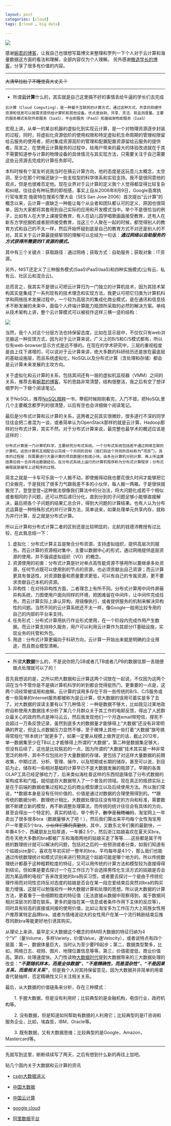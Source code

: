 ```yaml
---

layout: post
categories: [cloud]
tags: [cloud , big data]

---
```

![](http://img170.poco.cn/mypoco/myphoto/20121008/22/66065238201210082201148707562946517_002.gif)


感谢[婉君的博客](http://www.qyjohn.net/?p=1552)，让我自己也很想写篇博文来整理和罗列一下个人对于云计算和海量数据这方面的看法和理解，全部内容仅为个人理解。
另外感谢[撤退学长的博客](http://blog.chetui.org/)，分享了很多有价值的内容。
- - -
~~大清早拉肚子不睡觉真大丈夫？~~
- - -
- 所谓**云计算**什么的，其实就是自己这里搞不好的事情丢给牛逼的学长们去完成


`云计算（Cloud Computing），是一种基于互联网的计算方式，通过这种方式，共享的软硬件资源和信息可以按需求提供给计算机和其他设备。优点是自助、共享、灵活、易监测度量。主要的服务模式有软件即服务（SaaS）、平台即服务（PaaS）和基础架构即服务（IaaS）`

宏观上讲，从单一的某台机器的虚拟化到实现云计算，是一个对物理资源逐步封装的过程，同时，将虚拟化资源低阶的使用权限和特定虚拟机生命周期的管理权限留给云服务的使用者，把对集成资源高阶的管理和配置配置资源留给云服务的提供者。简言之，在使用云计算服务的过程中，给用户带来的最大的体验改进就在于其不需要知道参与计算的物理设备的具体情况与其实现方法，只需要关注于自己需要这些云资源去完成的计算任务即可。

本科时候有个室友听说我当时在搞云计算方向，他的态度是这玩意儿太概念，太空洞，至少在那个时候还缺少一些支柱型的科学体系和实验支持。我不是很同意他的观点，但是也很难否定他。现在业界对于云计算的定义我个人觉得都显得比较复杂和纠结，往往会有种玩票的即视感，事实上自从2006年8月9日，Google首席执行官埃里克·施密特在搜索引擎大会（SES San Jose 2006）首次提出“云计算”的概念以来，云计算一直缺乏一种能让每个从业者和团队都认可的定义，原因也很简单，因为大家都将其套用到自己实际的应用和开发模式当中。举个不是很恰当的例子，比如有人在大学上课接受教育，有人在幼儿园学唱歌画画接受教育，还有人在新东方学挖掘机或者厨师接受教育，当这三个人聚在一起的时候，都觉得别人的教育方式和自己的不太一样，然后开始怀疑到底是自己的教育方式不对还是别人的不对。其实关于云计算最提纲挈领的理解可以总结为一句话：***通过网络以自助服务的方式获得所需要的IT资源的模式。***

其中有三个关键点：获取路径：通过网络；获取方式：自助服务；获取对象：IT资源。

另外，NIST还定义了三种服务模式(SaaS\PaaS\IaaS)和四种实施模式(公有云、私有云、社区云和混合云)。

总而言之，我其实不是很认可把云计算归为一门独立的计算机技术，因为其技术架构其实是集成了一系列现有的技术理念和实现方法，我更认可把它归类为计算机科学和网络技术发展过程中，一个较为高层次的集成化商业模式，是在通讯和信息技术不断发展的未来中，面临个人终端计算能力瓶颈所采取的必然的解决方案。单纯从技术架构上讲，整个云计算模式可以被视作这样三横一竖的结构：

![](http://infoqstatic.com/resource/articles/analyze-cloud-architecture/zh/resources/cloud_computing1.jpg)

当然，我个人对这个分层方法也持保留态度，比如在显示层中，不仅仅只有web浏览器这一种反馈方式，因为对于云计算来说，广义上的B/S和C/S模式都有，所以仅有web-browser显示方式是远不够的。在现在的学术研究中，三层的重视程度是由上往下递增的，可以说对于云计算来讲，绝大多数的科研经历还是放在最底层的基础设施层，而且系统虚拟化，NoSQL以及分布式计算（含处理和存储）都会是云计算未来发展的主攻方向。


关于虚拟化和云计算的关系，包括其间还有一层的虚拟机监视器（VMM）之间的关系，推荐去看[婉君的博客](http://www.qyjohn.net/?p=1552)，写的思路非常清楚，结构很整洁，我之后有空了想详细罗列一下做个阅读笔记。

关于NoSQL，推荐[NoSQL精粹](http://book.douban.com/subject/25662138/)一书，寒假时候刚刚看完，入门不错，把NoSQL里几个主要概念都罗列的很清楚，以后有空也会详细做个阅读笔记。

最后是分布式计算和云计算的关系，这两者之前其实很微妙，很多道行不深的同学往往会把二者混为一谈，或者简单认为OpenStack那样的就是云计算，Hadoop那样的分布式计算，其实不然。对于分布式计算来说，最完整也最学术的概述应该是这样的：

`分布式计算是一门计算机科学，主要研究分布式系统。一个分布式系统包括若干通过网络互联的计算机。这些计算机互相配合以完成一个共同的目标（我们将这个共同的目标称为“项目”）。具体的过程是：将需要进行大量计算的项目数据分割成小块，由多台计算机分别计算，再上传运算结果后统一合并得出数据结论。在分布式系统上运行的计算机程序称为分布式计算程序；分布式编程就是编写上述程序的过程。 `

简言之就是一卡车可乐我一个人搬不动，即使搬得动我也要花很久时间才能够把它们全搬完，于是我找了很多力气跟我差不多的小伙伴，每人搬一两箱，于是很快就搬完了。登登登登~这种做法很像我们算法中的分治法，将大问题化成若干个相似或者相同的子问题，还可以然后递归分化，直到分到的子问题足够小能够直接解决，最后把各个子问题的结果汇总合并，得到大问题的计算结果。也有人认为分布式运算是一种特殊形式的并行计算方法，简单说来，如果处理单元共享内存，就称为并行计算，反之就是分布式计算。

所以云计算和分布式计算二者的区别还是比较明显的，北航的钱德沛教授有过比较，在此我总结一下：

1. 虚拟化：分布式计算主旨是聚合分布资源，支持虚拟组织，提供高层次的服务。而云计算的资源相对集中，主要以数据中心的形式，通过网络提供底层资源的使用，并不强调虚拟组织（VO）的概念。
2. 资源使用的初衷：分布式计算是针对单点高性能资源不够用所以要继承多处资源，任何节点既可以使用别的节点的资源，也必须贡献出自己资源；而云计算更具有普适性，对资源数量和质量要求更低，可以有自己的专属资源，更不要求贡献自己本机的资源。
3. 异构性：在对待异构性方面，二者理念上有所不同。分布式计算用中间件屏蔽异构系统，力图使用户面向同样的环境，把困难留在中间件，让中间件完成任务。而云计算实际上承认异构，用镜像执行，或者提供服务的机制来解决异构性的问题。当然不同的云计算系统还不太一样，像Google一般用比较专用的自己的内部的平台来支持。
4. 任务形式：分布式计算用执行作业形式使用，在一个阶段内完成作用产生数据。而云计算支持持久服务，用户可以利用云计算作为其部分IT基础设施，实现业务的托管和外包。
5. 用途：分布式计算更偏向于科研方向，云计算一开始出来就是明确的企业用途，而且商业模型清晰。

- - -
- 所谓**大数据**什么的，不是说你把几GB或者几TB或者几PB的数据往那一丢随便做点处理就可以了的！

首先我想说的是，之所以把大数据和云计算这两个词放在一起说，不仅因为这两个词在当今不管你是不是搞计算机科学的听到都会觉得挺热门，更重要的一点是，这两个词经常被误用和曲解。云计算的误用多存在于将一些传统的B/S、C/S服务或者一些简单的Internet服务都被称为是云计算，但大数据的误用可着实是多了去了。对大数据的误读主要有以下几种情况：一种是数据不够大，比如我见过某地政府自称使用大数据技术分析了某几个月群众关于其工作的电邮反馈，得出了人民群众最关心的政府热点是神马云云，然后我发现他们一个月连email带短信，撑死不会超过一万条反馈记录，虽然到底多大的数据量才能够得上“大数据”还没有非常明确的界定，但这么点数据压力显然不够，至于微博上其他一些打着“大数据”旗号搞得常规化“样本统计”就更多了，如果一定要从规模上做界定的话，截止2012年，单一数据集至少在TB以上才能够得上所谓的“大数据”。第二种是数据集足够大，但没有后续了，这也是比较尴尬的一点，因为所谓的“大数据”技术其实是一种非常宽泛的称呼，其中不仅包括对于大量数据的存储，更包括了对这样大量数据的前期收集，中期过滤、分析、管理、操作，以及短期或长期的储存。甚至可以说，到目前为止，储存和一些相对基础的计算早已不是大数据发展的瓶颈了。早期的各类OLAP工具已经足够给力了，后来类似海杜普这样的东西彻底降低了分布式数据的架构成本和门槛，就彻底将大数据带入了一个普及的领域。现在真正的瓶颈实际上是在于前端的数据收集过程和之后的商业模型建立以及后续使用方法。所以我们常说，**数据本身是没有任何价值的，价值是通过对数据的合理使用得到的。**跟传统的数据分析、数理统计相比，大数据处理往往没有特定的方向和标准，需要数据不断建立新的模型，再不断调整处理算法，而传统的统计往往会有具体的方向，甚至会得出一个特定的、真实的结论。举个例子，~~数字是我瞎编的~~，淘宝网上一年卖出了很多很多bra（数据量够大了吧！），然后我们算出来平均每个女性淘宝用户一年要买5个bra，~~小伙伴们撕的真勤快~~，其中，又数东北爷们撕的最勤快，一年撕4.5个，西藏朋友比较厚道，一年撕2.5个，然后浙江姑娘喜欢在夏天买bra，而冬天绝大多数的bra都被广东和海南两地的姑娘买走了等等……这些都是属于传统的数理统计就可以解决的问题，包括对之后的一些预测或者分类，如我们知道有个姑娘size是C，喜欢在年初买好一整年的bra，平均每年是4.1个，那么我们也能通过传统数理统计和模式识别来进行预测这个姑娘可能是哪个地方的。所以传统数理统计都基于这种粗颗粒度的特征，又可以用传统的计算方法和模型较为直接得得到结论。但如果是要去探讨一个在工作压力下会选择男性化生活方式的姑娘是否会因为某品牌的电视广告来改变她的bra购买习惯，或者要去探讨一个是由于传统伦理作用而对同性恋持反对态度的姑娘是否会在某一段恋爱结束后突然对bra的购买能力增强，这就可以勉强视作一种大数据计算和处理的思想。所以说大数据的计算方法，更着重于一些细颗粒度的特征值（无法直接从数据中观察得到，属于数据间相对深层次的潜在联系，更多的是指在某一信息或者条件作用下主体的反应等），同时具有较高的直接或间接的使用价值，比如让淘宝多为工作压力大上班族女性用户推荐某特定品牌bra，或者为情绪波动大的女性用户在某一个流行韩剧结束后推荐同款bra等能更好地引诱其购买。

从理论上来讲，最早定义大数据这个概念的IBM将大数据的特征归纳为4个“V”（量Volume，多样Variety，价值Value，速Velocity），或者说特点有四个层面：第一，数据体量巨大，当时认为至少要PB起步；第二，数据类型繁多，比如，网络日志、视频、图片、地理位置信息等等。第三，价值密度低，商业价值高。第四，处理速度快。入门性读物[大数据时代](http://book.douban.com/subject/20429677/)提到大数据带来的三大数据处理的改变：***“不要随机样本，而是全体数据”、“不是精确性，而是混杂性”、“不是因果关系，而是相关关系”***，但是我个人对其持保留意见，因为大数据并非简单的用普查代替抽样，否定精确性又只关注相关关系。

最后，从大数据的价值链条来分析，存在三种模式：

　　1. 手握大数据，但是没有利用好；比较典型的是金融机构，电信行业，政府机构等。

　　2. 没有数据，但是知道如何帮助有数据的人利用它；比较典型的是IT咨询和服务企业，比如，埃森哲，IBM，Oracle等。

　　3. 既有数据，又有大数据思维；比较典型的是Google，Amazon，Mastercard等。
- - -
先就写到这里，断断续续写了两天，之后有想到什么新的再往上加吧。

贴几个国内关于大数据和云计算的资讯

- [csdn大数据讲义](http://www.csdn.net/tag/%E5%A4%A7%E6%95%B0%E6%8D%AE/slideshare)

- [中国大数据](http://www.thebigdata.cn/###)

- [中国云计算](http://www.chinacloud.cn/)

- [google cloud](https://cloud.google.com/)

- [阿里数据平台](http://www.tbdata.org/)  

